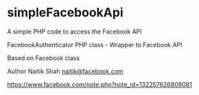 simpleFacebookApi
=================

A simple PHP code to access the Facebook API

FacebookAuthenticator PHP class - Wrapper to Facebook API

Based on Facebook class

Author Naitik Shah <naitik@facebook.com>

https://www.facebook.com/note.php?note_id=132257626809081